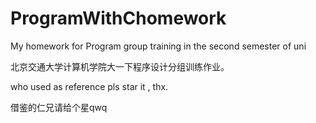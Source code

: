 # ProgramWithChomework

My homework for Program group training in the second semester of uni

北京交通大学计算机学院大一下程序设计分组训练作业。

who used as reference pls star it , thx.

借鉴的仁兄请给个星qwq
